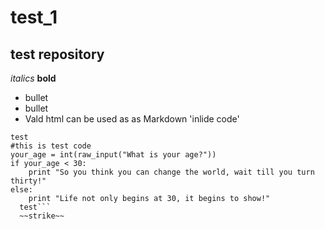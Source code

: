 # test_1
## test repository 
*italics*
**bold**
* bullet
* bullet
* Vald html can be used as as Markdown 
'inlide code'
```code block stuff
test
#this is test code
your_age = int(raw_input("What is your age?"))
if your_age < 30:
    print "So you think you can change the world, wait till you turn thirty!"
else:
    print "Life not only begins at 30, it begins to show!"
  test```
  ~~strike~~
